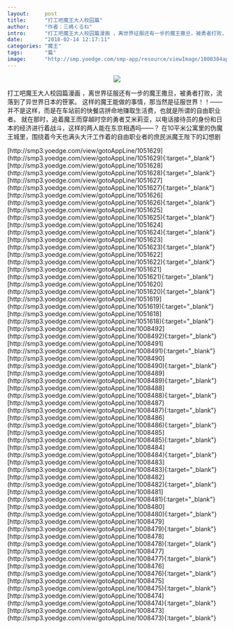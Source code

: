 ```yaml
---
layout:     post
title:      "打工吧魔王大人校园篇"
author:     "作者：三嶋くるね"
intro:      "打工吧魔王大人校园篇漫画 ，离世界征服还有一步的魔王撒旦，被勇者打败，流落到了异世界日本的笹冢。 这样的魔王能做的事情，那当然是征服世界！！——并不是这样，而是在车站前的快餐店拼命地赚取生活费，也就是所谓的自由职业者。 就在那时，追着魔王而穿越时空的勇者艾米莉亚，以电话接待员的身份和日本的经济进行着战斗，这样的两人能在东京相遇吗——？ 在10平米公寓里的伪魔王城里，围绕着今天也满头大汗工作着的自由职业者的庶民派魔王陛下的幻想剧"
date:       "2018-02-14 12:17:11"
categories: "魔王"
tags:       "篇"
image:      "http://smp.yoedge.com/smp-app/resource/viewImage/1000384appline.png"
---
```

<div style="text-align: center">
<p><img src="http://smp.yoedge.com/smp-app/resource/viewImage/1000384appline.png"/></p>
</div>
<p class="post-meta">
<span>打工吧魔王大人校园篇漫画 ，离世界征服还有一步的魔王撒旦，被勇者打败，流落到了异世界日本的笹冢。 这样的魔王能做的事情，那当然是征服世界！！——并不是这样，而是在车站前的快餐店拼命地赚取生活费，也就是所谓的自由职业者。 就在那时，追着魔王而穿越时空的勇者艾米莉亚，以电话接待员的身份和日本的经济进行着战斗，这样的两人能在东京相遇吗——？ 在10平米公寓里的伪魔王城里，围绕着今天也满头大汗工作着的自由职业者的庶民派魔王陛下的幻想剧</span>
</p>
[http://smp3.yoedge.com/view/gotoAppLine/1051629](http://smp3.yoedge.com/view/gotoAppLine/1051629){:target="_blank"}
[http://smp3.yoedge.com/view/gotoAppLine/1051628](http://smp3.yoedge.com/view/gotoAppLine/1051628){:target="_blank"}
[http://smp3.yoedge.com/view/gotoAppLine/1051627](http://smp3.yoedge.com/view/gotoAppLine/1051627){:target="_blank"}
[http://smp3.yoedge.com/view/gotoAppLine/1051626](http://smp3.yoedge.com/view/gotoAppLine/1051626){:target="_blank"}
[http://smp3.yoedge.com/view/gotoAppLine/1051625](http://smp3.yoedge.com/view/gotoAppLine/1051625){:target="_blank"}
[http://smp3.yoedge.com/view/gotoAppLine/1051624](http://smp3.yoedge.com/view/gotoAppLine/1051624){:target="_blank"}
[http://smp3.yoedge.com/view/gotoAppLine/1051623](http://smp3.yoedge.com/view/gotoAppLine/1051623){:target="_blank"}
[http://smp3.yoedge.com/view/gotoAppLine/1051622](http://smp3.yoedge.com/view/gotoAppLine/1051622){:target="_blank"}
[http://smp3.yoedge.com/view/gotoAppLine/1051621](http://smp3.yoedge.com/view/gotoAppLine/1051621){:target="_blank"}
[http://smp3.yoedge.com/view/gotoAppLine/1051620](http://smp3.yoedge.com/view/gotoAppLine/1051620){:target="_blank"}
[http://smp3.yoedge.com/view/gotoAppLine/1051619](http://smp3.yoedge.com/view/gotoAppLine/1051619){:target="_blank"}
[http://smp3.yoedge.com/view/gotoAppLine/1051618](http://smp3.yoedge.com/view/gotoAppLine/1051618){:target="_blank"}
[http://smp3.yoedge.com/view/gotoAppLine/1008492](http://smp3.yoedge.com/view/gotoAppLine/1008492){:target="_blank"}
[http://smp3.yoedge.com/view/gotoAppLine/1008491](http://smp3.yoedge.com/view/gotoAppLine/1008491){:target="_blank"}
[http://smp3.yoedge.com/view/gotoAppLine/1008490](http://smp3.yoedge.com/view/gotoAppLine/1008490){:target="_blank"}
[http://smp3.yoedge.com/view/gotoAppLine/1008489](http://smp3.yoedge.com/view/gotoAppLine/1008489){:target="_blank"}
[http://smp3.yoedge.com/view/gotoAppLine/1008488](http://smp3.yoedge.com/view/gotoAppLine/1008488){:target="_blank"}
[http://smp3.yoedge.com/view/gotoAppLine/1008487](http://smp3.yoedge.com/view/gotoAppLine/1008487){:target="_blank"}
[http://smp3.yoedge.com/view/gotoAppLine/1008486](http://smp3.yoedge.com/view/gotoAppLine/1008486){:target="_blank"}
[http://smp3.yoedge.com/view/gotoAppLine/1008485](http://smp3.yoedge.com/view/gotoAppLine/1008485){:target="_blank"}
[http://smp3.yoedge.com/view/gotoAppLine/1008484](http://smp3.yoedge.com/view/gotoAppLine/1008484){:target="_blank"}
[http://smp3.yoedge.com/view/gotoAppLine/1008483](http://smp3.yoedge.com/view/gotoAppLine/1008483){:target="_blank"}
[http://smp3.yoedge.com/view/gotoAppLine/1008482](http://smp3.yoedge.com/view/gotoAppLine/1008482){:target="_blank"}
[http://smp3.yoedge.com/view/gotoAppLine/1008481](http://smp3.yoedge.com/view/gotoAppLine/1008481){:target="_blank"}
[http://smp3.yoedge.com/view/gotoAppLine/1008480](http://smp3.yoedge.com/view/gotoAppLine/1008480){:target="_blank"}
[http://smp3.yoedge.com/view/gotoAppLine/1008479](http://smp3.yoedge.com/view/gotoAppLine/1008479){:target="_blank"}
[http://smp3.yoedge.com/view/gotoAppLine/1008478](http://smp3.yoedge.com/view/gotoAppLine/1008478){:target="_blank"}
[http://smp3.yoedge.com/view/gotoAppLine/1008477](http://smp3.yoedge.com/view/gotoAppLine/1008477){:target="_blank"}
[http://smp3.yoedge.com/view/gotoAppLine/1008476](http://smp3.yoedge.com/view/gotoAppLine/1008476){:target="_blank"}
[http://smp3.yoedge.com/view/gotoAppLine/1008475](http://smp3.yoedge.com/view/gotoAppLine/1008475){:target="_blank"}
[http://smp3.yoedge.com/view/gotoAppLine/1008474](http://smp3.yoedge.com/view/gotoAppLine/1008474){:target="_blank"}
[http://smp3.yoedge.com/view/gotoAppLine/1008473](http://smp3.yoedge.com/view/gotoAppLine/1008473){:target="_blank"}


